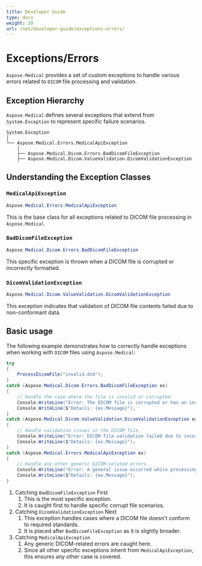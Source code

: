 ```yaml
---
title: Developer Guide
type: docs
weight: 20
url: /net/developer-guide/exceptions-errors/
---
```



# Exceptions/Errors

`Aspose.Medical` provides a set of custom exceptions to handle various errors related to `DICOM` file processing and validation.

## Exception Hierarchy

`Aspose.Medical` defines several exceptions that extend from `System.Exception` to represent specific failure scenarios.

```
System.Exception
│
└── Aspose.Medical.Errors.MedicalApiException
    │
    ├── Aspose.Medical.Dicom.Errors.BadDicomFileException
    ├── Aspose.Medical.Dicom.ValueValidation.DicomValidationException
```

## Understanding the Exception Classes

### `MedicalApiException`
```c#
Aspose.Medical.Errors.MedicalApiException
```

This is the base class for all exceptions related to DICOM file processing in `Aspose.Medical`.

### `BadDicomFileException`
```c#
Aspose.Medical.Dicom.Errors.BadDicomFileException
```

This specific exception is thrown when a DICOM file is corrupted or incorrectly formatted.

### `DicomValidationException`

```c#
Aspose.Medical.Dicom.ValueValidation.DicomValidationException
```

This exception indicates that validation of DICOM file contents failed due to non-conformant data.

## Basic usage

The following example demonstrates how to correctly handle exceptions when working with `DICOM` files using `Aspose.Medical`:

```c#
try
{
    ProcessDicomFile("invalid.dcm");
}
catch (Aspose.Medical.Dicom.Errors.BadDicomFileException ex)
{
    // Handle the case where the file is invalid or corrupted.
    Console.WriteLine("Error: The DICOM file is corrupted or has an invalid format.");
    Console.WriteLine($"Details: {ex.Message}");
}
catch (Aspose.Medical.Dicom.ValueValidation.DicomValidationException ex)
{
    // Handle validation issues in the DICOM file.
    Console.WriteLine("Error: DICOM file validation failed due to incorrect data.");
    Console.WriteLine($"Details: {ex.Message}");
}
catch (Aspose.Medical.Errors.MedicalApiException ex)
{
    // Handle any other generic DICOM-related errors.
    Console.WriteLine("Error: A general issue occurred while processing the DICOM file.");
    Console.WriteLine($"Details: {ex.Message}");
}
```

1. Catching `BadDicomFileException` First
    1. This is the most specific exception.
    2. It is caught first to handle specific corrupt file scenarios.
2. Catching `DicomValidationException` Next
    1. This exception handles cases where a DICOM file doesn't conform to required standards.
    2. It is placed after `BadDicomFileException` as it is slightly broader.
3. Catching `MedicalApiException`
    1. Any generic DICOM-related errors are caught here.
    2. Since all other specific exceptions inherit from `MedicalApiException`, this ensures any other case is covered.
